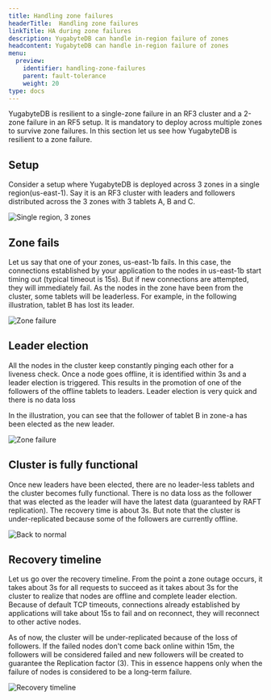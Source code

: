 ```yaml
---
title: Handling zone failures
headerTitle:  Handling zone failures
linkTitle: HA during zone failures
description: YugabyteDB can handle in-region failure of zones
headcontent: YugabyteDB can handle in-region failure of zones
menu:
  preview:
    identifier: handling-zone-failures
    parent: fault-tolerance
    weight: 20
type: docs
---
```


YugabyteDB is resilient to a single-zone failure in an RF3 cluster and a 2-zone failure in an RF5 setup. It is mandatory to deploy across multiple zones to survive zone failures. In this section let us see how YugabyteDB is resilient to a zone failure.

## Setup

Consider a setup where YugabyteDB is deployed across 3 zones in a single region(us-east-1). Say it is an RF3 cluster with leaders and followers distributed across the 3 zones with 3 tablets A, B and C.

![Single region, 3 zones](/images/explore/fault-tolerance/single-region-setup.png)

## Zone fails

Let us say that one of your zones, us-east-1b fails. In this case, the connections established by your application to the nodes in us-east-1b start timing out (typical timeout is 15s). But if new connections are attempted, they will immediately fail. As the nodes in the zone have been from the cluster, some tablets will be leaderless. For example, in the following illustration, tablet B has lost its leader.

![Zone failure](/images/explore/fault-tolerance/single-region-zone-failure.png)

## Leader election

All the nodes in the cluster keep constantly pinging each other for a liveness check. Once a node goes offline, it is identified within 3s and a leader election is triggered. This results in the promotion of one of the followers of the offline tablets to leaders. Leader election is very quick and there is no data loss

In the illustration, you can see that the follower of tablet B in zone-a has been elected as the new leader.

![Zone failure](/images/explore/fault-tolerance/zone-failure-leader-election.png)

## Cluster is fully functional

Once new leaders have been elected, there are no leader-less tablets and the cluster becomes fully functional. There is no data loss as the follower that was elected as the leader will have the latest data (guaranteed by RAFT replication). The recovery time is about 3s. But note that the cluster is under-replicated because some of the followers are currently offline.

![Back to normal](/images/explore/fault-tolerance/zone-failure-fully-functional.png)

## Recovery timeline

Let us go over the recovery timeline. From the point a zone outage occurs, it takes about 3s for all requests to succeed as it takes about 3s for the cluster to realize that nodes are offline and complete leader election. Because of default TCP timeouts, connections already established by applications will take about 15s to fail and on reconnect, they will reconnect to other active nodes.

As of now, the cluster will be under-replicated because of the loss of followers. If the failed nodes don't come back online within 15m, the followers will be considered failed and new followers will be created to guarantee the Replication factor (3). This in essence happens only when the failure of nodes is considered to be a long-term failure.

![Recovery timeline](/images/explore/fault-tolerance/zone-failure-recovery-timeline.png)